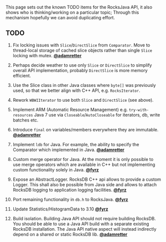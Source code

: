 This page sets out the known TODO items for the RocksJava API, it also shows who is thinking/working on a particular topic; Through this mechanism hopefully we can avoid duplicating effort.

## TODO

1. Fix locking issues with `Slice`/`DirectSlice` from `Comparator`. Move to thread-local storage of cached slice objects rather than single `Slice` locking with mutex.
**[@adamretter](https://github.com/adamretter)**

  1. Perhaps decide weather to use only `Slice` or `DirectSlice` to simplify overall API implementation, probably `DirectSlice` is more memory efficient.

  2. Use the Slice class in other Java classes where `byte[]` was previously used, so that we better align with C++ API, e.g. `RocksIterator`.

2. Rework `WBWIIterator` to use both `Slice` and `DirectSlice` (see above).

3. Implement ARM (Automatic Resource Management) e.g. `try-with-resources` Java 7 use via `Closeable`/`AutoCloseable` for iterators, db, write batches etc.

4. Introduce `final` on variables/members everywhere they are immutable.
**[@adamretter](https://github.com/adamretter)**

5. Implement `ldb` for Java. For example, the ability to specify the Comparator which implemented in Java.
**[@adamretter](https://github.com/adamretter)**

6. Custom merge operator for Java. At the moment it is only possible to use merge operators which are available in C++ but not implementing custom functionality solely in Java.
**[@fyrz](https://github.com/fyrz)**

7. Expose an AbstractLogger. RocksDB C++ api allows to provide a custom Logger. This shall also be possible from Java side and allows to attach RocksDB logging to application logging facilities.
**[@fyrz](https://github.com/fyrz)**

8. Port remaining functionality in `db.h` to RocksJava.
**[@fyrz](https://github.com/fyrz)**

9. Update Statistics/HistogramData to 3.10
**[@fyrz](https://github.com/fyrz)**

10. Build isolation. Building Java API should not require building RocksDB. You should be able to use a Java API build with a separate existing RocksDB installation. The Java API native aspect will instead indirectly depend on a shared or static RocksDB lib.
**[@adamretter](https://github.com/adamretter)**
